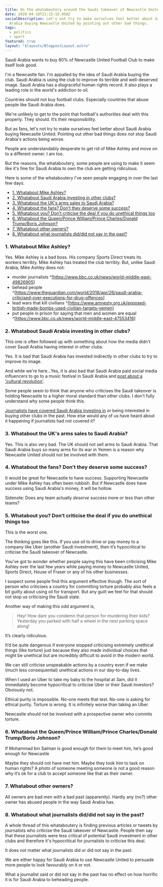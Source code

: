 ```yaml
---
title: On the whataboutery around the Saudi takeover of Newcastle United
date: 2020-04-18T21:15:15.958Z
socialDescription: Let's not try to make ourselves feel better about Saudi
  Arabia buying Newcastle United by pointing out other bad things.
tags:
  - politics
  - sport
featured: true
layout: "$layouts/BlogpostLayout.astro"
---
```

Saudi Arabia wants to buy 80% of Newcastle United Football Club to make itself look good.

I'm a Newcastle fan. I'm appalled by the idea of Saudi Arabia buying the club. Saudi Arabia is using the club to improve its terrible and well-deserved image. Saudi Arabia has a disgraceful human rights record. It also plays a leading role in the world's addiction to oil.

Countries should not buy football clubs. Especially countries that abuse people like Saudi Arabia does.

We're unlikely to get to the point that football's authorities deal with this properly. They should. It’s their responsibility.

But as fans, let's not try to make ourselves feel better about Saudi Arabia buying Newcastle United. Pointing out other bad things does not stop Saudi Arabia's actions being worse.

People are understandably desperate to get rid of Mike Ashley and move on to a different owner. I am too.

But the reasons, the whataboutery, some people are using to make it seem like it's fine for Saudi Arabia to own the club are getting ridiculous.

Here is some of the whataboutery I've seen people engaging in over the last few days.


- [1. Whatabout Mike Ashley?](#1-whatabout-mike-ashley)
- [2. Whatabout Saudi Arabia investing in other clubs?](#2-whatabout-saudi-arabia-investing-in-other-clubs)
- [3. Whatabout the UK's arms sales to Saudi Arabia?](#3-whatabout-the-uks-arms-sales-to-saudi-arabia)
- [4. Whatabout the fans? Don’t they deserve some success?](#4-whatabout-the-fans-dont-they-deserve-some-success)
- [5. Whatabout you? Don’t criticise the deal if you do unethical things too](#5-whatabout-you-dont-criticise-the-deal-if-you-do-unethical-things-too)
- [6. Whatabout the Queen/Prince William/Prince Charles/Donald Trump/Boris Johnson?](#6-whatabout-the-queenprince-williamprince-charlesdonald-trumpboris-johnson)
- [7. Whatabout other owners?](#7-whatabout-other-owners)
- [8. Whatabout what journalists did/did not say in the past?](#8-whatabout-what-journalists-diddid-not-say-in-the-past)


<a id="markdown-1-whatabout-mike-ashley" name="1-whatabout-mike-ashley"></a>
### 1. Whatabout Mike Ashley?

Yes. Mike Ashley is a bad boss. His company Sports Direct treats its workers terribly. Mike Ashley has treated the club terribly. But, unlike Saudi Arabia, Mike Ashley does not:

* murder journalists ^[<https://www.bbc.co.uk/news/world-middle-east-49826905>]
* behead people ^[<https://www.theguardian.com/world/2018/apr/26/saudi-arabia-criticised-over-executions-for-drug-offences>]
* lead wars that kill civilians ^[<https://www.amnesty.org.uk/exposed-british-made-bombs-used-civilian-targets-yemen>]
* put people in prison for saying that men and women are equal ^[<https://www.bbc.co.uk/news/world-middle-east-47553416>]

<a id="markdown-2-whatabout-saudi-arabia-investing-in-other-clubs" name="2-whatabout-saudi-arabia-investing-in-other-clubs"></a>
### 2. Whatabout Saudi Arabia investing in other clubs?

This one is often followed up with something about how the media didn't cover Saudi Arabia having interest in other clubs.

Yes. It is bad that Saudi Arabia has invested indirectly in other clubs to try to improve its image.

And while we're here…Yes, it is also bad that Saudi Arabia paid social media influencers to go to a music festival in Saudi Arabia and [post about a 'cultural revolution'](https://www.theguardian.com/world/2019/dec/23/shameless-influencers-face-backlash-for-promoting-saudi-arabia-music-festival).

Some people seem to think that anyone who criticises the Saudi takeover is holding Newcastle to a higher moral standard than other clubs. I don't fully understand why some people think this.

[Journalists have covered Saudi Arabia investing in](https://www.theguardian.com/football/2019/feb/15/sportswashing-europes-biggest-clubs-champions-league-owners-sponsors-uefa) or being interested in buying other clubs in the past. How else would any of us have heard about it happening if journalists had not covered it?

<a id="markdown-3-whatabout-the-uks-arms-sales-to-saudi-arabia" name="3-whatabout-the-uks-arms-sales-to-saudi-arabia"></a>
### 3. Whatabout the UK's arms sales to Saudi Arabia?

Yes. This is also very bad. The UK should not sell arms to Saudi Arabia. That Saudi Arabia buys so many arms for its war in Yemen is a reason why Newcastle United should not be involved with them.

<a id="markdown-4-whatabout-the-fans-dont-they-deserve-some-success" name="4-whatabout-the-fans-dont-they-deserve-some-success"></a>
### 4. Whatabout the fans? Don’t they deserve some success?

It would be great for Newcastle to have success. Supporting Newcastle under Mike Ashley has often been rubbish. But if Newcastle does have success using Saudi Arabia's money, it will be hollow.

Sidenote: Does any team actually *deserve* success more or less than other teams?

<a id="markdown-5-whatabout-you-dont-criticise-the-deal-if-you-do-unethical-things-too" name="5-whatabout-you-dont-criticise-the-deal-if-you-do-unethical-things-too"></a>
### 5. Whatabout you? Don’t criticise the deal if you do unethical things too

This is the worst one.

The thinking goes like this. If you use oil to drive or pay money to a company like Uber (another Saudi investment), then it’s hypocritical to criticise the Saudi takeover of Newcastle.

You’ve got to wonder whether people saying this have been criticising Mike Ashley over the last few years while paying money to Newcastle United, Sports Direct, House of Fraser or any of his other businesses.

I suspect some people find this argument effective though. The sort of person who criticises a country for committing torture probably also feels a bit guilty about using oil for transport. But any guilt we feel for that should not stop us criticising the Saudi state.

Another way of making this odd argument is,

> Hey! How dare you condemn that person for murdering their kids? Yesterday you parked with half a wheel in the next parking space along!

It’s clearly ridiculous.

It’d be quite dangerous if everyone stopped criticising extremely unethical things (like torture) just because they also made individual choices that might be unethical but are incredibly difficult to avoid in the modern world.

We can still criticise unspeakable actions by a country even if we make (much less consequential) unethical actions in our day-to-day lives.

When I used an Uber to take my baby to the hospital at 3am, did it immediately become hypocritical to criticise Uber or their Saudi investors? Obviously not.

Ethical purity is impossible. No-one meets that test. No-one is asking for ethical purity. Torture is wrong. It is infinitely worse than taking an Uber.

Newcastle should not be involved with a prospective owner who commits torture.

<a id="markdown-6-whatabout-the-queenprince-williamprince-charlesdonald-trumpboris-johnson" name="6-whatabout-the-queenprince-williamprince-charlesdonald-trumpboris-johnson"></a>
### 6. Whatabout the Queen/Prince William/Prince Charles/Donald Trump/Boris Johnson?

If Mohammad bin Salman is good enough for them to meet him, he’s good enough for Newcastle

Maybe they should not have met him. Maybe they took him to task on human rights? A photo of someone meeting someone is not a good reason why it’s ok for a club to accept someone like that as their owner.

<a id="markdown-7-whatabout-other-owners" name="7-whatabout-other-owners"></a>
### 7. Whatabout other owners?

All owners are bad men with a bad past (apparently). Hardly any (no?) other owner has abused people in the way Saudi Arabia has.

<a id="markdown-8-whatabout-what-journalists-diddid-not-say-in-the-past" name="8-whatabout-what-journalists-diddid-not-say-in-the-past"></a>
### 8. Whatabout what journalists did/did not say in the past?

A whole thread of this whataboutery is finding previous articles or tweets by journalists who criticise the Saudi takeover of Newcastle. People then say that these journalists were less critical of potential Saudi investment in other clubs and therefore it's hypocritical for journalists to criticise this deal.

It does not matter what journalists did or did not say in the past.

We are either happy for Saudi Arabia to use Newcastle United to persuade more people to look favourably on it or not.

What a journalist said or did not say in the past has no effect on how horrific it is for Saudi Arabia to beheading people.

